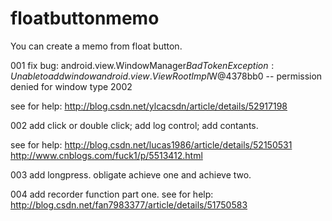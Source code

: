 # floatbuttonmemo
You can create a memo from float button.

001 fix bug:
android.view.WindowManager$BadTokenException: Unable to add window android.view.ViewRootImpl$W@4378bb0 -- permission denied for window type 2002

see for help: http://blog.csdn.net/ylcacsdn/article/details/52917198

002 add click or double click; add log control; add contants.

see for help: http://blog.csdn.net/lucas1986/article/details/52150531
http://www.cnblogs.com/fuck1/p/5513412.html

003 add longpress. obligate achieve one and achieve two.

004 add recorder function part one.
see for help: http://blog.csdn.net/fan7983377/article/details/51750583
